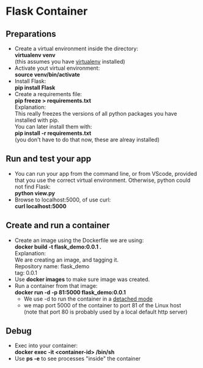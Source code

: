 # Flask Container

##  Preparations

- Create a virtual environment inside the directory:  
**virtualenv venv**  
(this assumes you have [virtualenv](https://virtualenv.pypa.io/en/latest/index.html) installed)
- Activate yout virtual environment:  
**source venv/bin/activate**
- Install Flask:  
**pip install Flask**
- Create a requirements file:  
**pip freeze > requirements.txt**  
Explanation:  
This really freezes the versions of all python packages you have installed with pip.  
You can later install them with:  
**pip install -r requirements.txt**  
(you don't have to do that now, these are alreay installed)

## Run and test your app

- You can run your app from the command line, or from VScode, provided that you use the correct virtual environment. Otherwise, python could not find Flask:  
**python view.py**
- Browse to localhost:5000, of use curl:  
**curl localhost:5000**

## Create and run a  container

- Create an image using the Dockerfile we are using:  
**docker build -t flask_demo:0.0.1 .**  
Explanation:  
We are creating an image, and tagging it.  
Repository name: flask_demo  
tag: 0.0.1
- Use **docker images** to make sure image was created.
- Run a container from that image:  
**docker run -d -p 81:5000 flask_demo:0.0.1**
  - We use -d to run the container in a [detached mode](https://stackoverflow.com/questions/34029680/docker-detached-mode)
  - we map port 5000 of the container to port 81 of the Linux host  
    (note that port 80 is probably used by a local default http server)

## Debug

- Exec into your container:  
**docker exec -it \<container-id\> /bin/sh**
- Use **ps -e** to see processes "inside" the container
